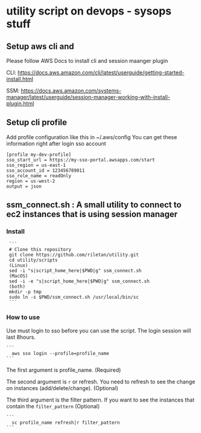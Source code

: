 # utility script on devops - sysops stuff

## Setup aws cli and 

Please follow AWS Docs to install cli and session maanger plugin

CLI: https://docs.aws.amazon.com/cli/latest/userguide/getting-started-install.html

SSM: https://docs.aws.amazon.com/systems-manager/latest/userguide/session-manager-working-with-install-plugin.html

## Setup cli profile
Add profile configuration like this in ~/.aws/config
You can get these information right after login sso account
```
[profile my-dev-profile]
sso_start_url = https://my-sso-portal.awsapps.com/start
sso_region = us-east-1
sso_account_id = 123456789011
sso_role_name = readOnly
region = us-west-2
output = json
```

## ssm_connect.sh : A small utility to connect to ec2 instances that is using session manager 
### Install
     ```
     # Clone this repository 
     git clone https://github.com/riletan/utility.git
     cd utility/scripts
     (Linux)
     sed -i "s|script_home_here|$PWD|g" ssm_connect.sh
     (MacOS)
     sed -i -e "s|script_home_here|$PWD|g" ssm_connect.sh
     (both)
     mkdir -p tmp
     sudo ln -s $PWD/ssm_connect.sh /usr/local/bin/sc
     ```
### How to use
Use must login to sso before you can use the script. The login session will last 8hours.

    ```
      aws sso login --profile=profile_name 
    ```

The first argument is profile_name. (Required)

The second argument is `r` or refresh. You need to refresh to see the change on instances (add/delete/change). (Optional)

The third argument is the filter pattern. If you want to see the instances that contain the `filter_pattern` (Optional)

    ```
      sc profile_name refresh|r filter_pattern
    ```
    
